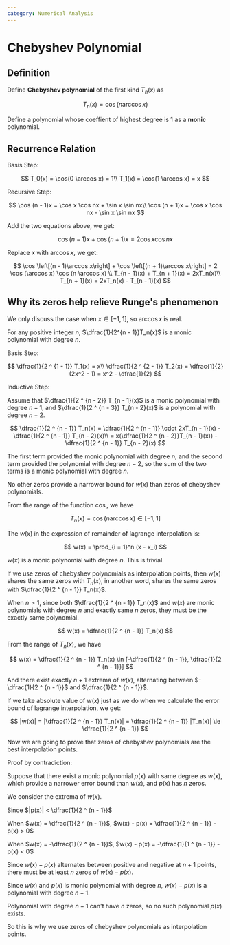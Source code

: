 ```yaml
---
category: Numerical Analysis
---
```


<script lang="ts">
	import Proof from '$lib/component/content/Proof.svelte';
	import State from '$lib/component/content/State.svelte';
</script>

# Chebyshev Polynomial

## Definition

<State variant='definition'>

Define **Chebyshev polynomial** of the first kind $T_n(x)$ as

$$
T_n(x) = \cos(n \arccos x)
$$
</State>

<State variant='definition'>

Define a polynomial whose coeffient of highest degree is 1 as a **monic** polynomial.

</State>

## Recurrence Relation

Basis Step:

$$
T_0(x) = \cos(0 \arccos x) = 1\\
T_1(x) = \cos(1 \arccos x) = x
$$

Recursive Step:

$$
\cos (n - 1)x = \cos x \cos nx + \sin x \sin nx\\
\cos (n + 1)x = \cos x \cos nx - \sin x \sin nx
$$

Add the two equations above, we get:

$$
\cos (n - 1)x + \cos (n + 1)x = 2 \cos x \cos nx
$$

Replace $x$ with $\arccos x$, we get:

$$
\cos \left[(n - 1)\arccos x\right] + \cos \left[(n + 1)\arccos x\right] = 2 \cos (\arccos x) \cos (n \arccos x) \\
T_{n - 1}(x) + T_{n + 1}(x) = 2xT_n(x)\\
T_{n + 1}(x) = 2xT_n(x) - T_{n - 1}(x)
$$

## Why its zeros help relieve Runge's phenomenon

We only discuss the case when $x \in [-1, 1]$, so $\arccos x$ is real.

<State variant='lemma'>

For any positive integer $n$, $\dfrac{1}{2^{n - 1}}T_n(x)$ is a monic polynomial with degree $n$.

</State>

<Proof>

Basis Step:

$$
\dfrac{1}{2 ^ {1 - 1}} T_1(x) = x\\
\dfrac{1}{2 ^ {2 - 1}} T_2(x) = \dfrac{1}{2} (2x^2 - 1) = x^2 - \dfrac{1}{2}
$$

Inductive Step:

Assume that $\dfrac{1}{2 ^ {n - 2}} T_{n - 1}(x)$ is a monic polynomial with degree $n - 1$, and $\dfrac{1}{2 ^ {n - 3}} T_{n - 2}(x)$ is a polynomial with degree $n - 2$.

$$
\dfrac{1}{2 ^ {n - 1}} T_n(x) = \dfrac{1}{2 ^ {n - 1}} \cdot 2xT_{n - 1}(x) - \dfrac{1}{2 ^ {n - 1}} T_{n - 2}(x)\\
= x(\dfrac{1}{2 ^ {n - 2}}T_{n - 1}(x)) - \dfrac{1}{2 ^ {n - 1}} T_{n - 2}(x)
$$

The first term provided the monic polynomial with degree $n$, and the second term provided the polynomial with degree $n - 2$, so the sum of the two terms is a monic polynomial with degree $n$.

</Proof>

<State variant='theorem'>

No other zeros provide a narrower bound for $w(x)$ than zeros of chebyshev polynomials.

</State>

<Proof>

From the range of the function $\cos$, we have

$$
T_n(x) = \cos(n \arccos x) \in [-1, 1]
$$

The $w(x)$ in the expression of remainder of lagrange interpolation is:

$$
w(x) = \prod_{i = 1}^n (x - x_i)
$$

$w(x)$ is a monic polynomial with degree $n$. This is trivial.

If we use zeros of chebyshev polynomials as interpolation points, then $w(x)$ shares the same zeros with $T_n(x)$, in another word, shares the same zeros with $\dfrac{1}{2 ^ {n - 1}} T_n(x)$.

When $n > 1$, since both $\dfrac{1}{2 ^ {n - 1}} T_n(x)$ and $w(x)$ are monic polynomials with degree $n$ and exactly same $n$ zeros, they must be the exactly same polynomial.

$$
w(x) = \dfrac{1}{2 ^ {n - 1}} T_n(x)
$$

From the range of $T_n(x)$, we have

$$
w(x) = \dfrac{1}{2 ^ {n - 1}} T_n(x) \in [-\dfrac{1}{2 ^ {n - 1}}, \dfrac{1}{2 ^ {n - 1}}]
$$

And there exist exactly $n + 1$ extrema of $w(x)$, alternating between $-\dfrac{1}{2 ^ {n - 1}}$ and $\dfrac{1}{2 ^ {n - 1}}$.

If we take absolute value of $w(x)$ just as we do when we calculate the error bound of lagrange interpolation, we get:

$$
|w(x)| = |\dfrac{1}{2 ^ {n - 1}} T_n(x)| = \dfrac{1}{2 ^ {n - 1}} |T_n(x)| \le \dfrac{1}{2 ^ {n - 1}}
$$

Now we are going to prove that zeros of chebyshev polynomials are the best interpolation points.

Proof by contradiction:

Suppose that there exist a monic polynomial $p(x)$ with same degree as $w(x)$, which provide a narrower error bound than $w(x)$, and $p(x)$ has $n$ zeros.

We consider the extrema of $w(x)$.

Since $|p(x)| < \dfrac{1}{2 ^ {n - 1}}$

When $w(x) = \dfrac{1}{2 ^ {n - 1}}$, $w(x) - p(x) = \dfrac{1}{2 ^ {n - 1}} - p(x) > 0$

When $w(x) = -\dfrac{1}{2 ^ {n - 1}}$, $w(x) - p(x) = -\dfrac{1}{1 ^ {n - 1}} - p(x) < 0$

Since $w(x) - p(x)$ alternates between positive and negative at $n + 1$ points, there must be at least $n$ zeros of $w(x) - p(x)$.

Since $w(x)$ and $p(x)$ is monic polynomial with degree $n$, $w(x) - p(x)$ is a polynomial with degree $n - 1$.

Polynomial with degree $n - 1$ can't have $n$ zeros, so no such polynomial $p(x)$ exists.

</Proof>

So this is why we use zeros of chebyshev polynomials as interpolation points.